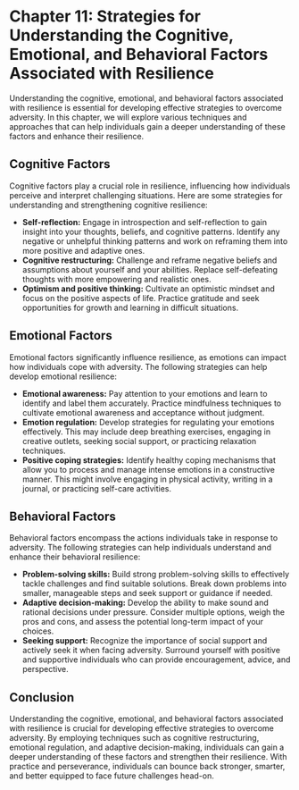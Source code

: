 Chapter 11: Strategies for Understanding the Cognitive, Emotional, and Behavioral Factors Associated with Resilience
====================================================================================================================

Understanding the cognitive, emotional, and behavioral factors associated with resilience is essential for developing effective strategies to overcome adversity. In this chapter, we will explore various techniques and approaches that can help individuals gain a deeper understanding of these factors and enhance their resilience.

**Cognitive Factors**
---------------------

Cognitive factors play a crucial role in resilience, influencing how individuals perceive and interpret challenging situations. Here are some strategies for understanding and strengthening cognitive resilience:

* **Self-reflection:** Engage in introspection and self-reflection to gain insight into your thoughts, beliefs, and cognitive patterns. Identify any negative or unhelpful thinking patterns and work on reframing them into more positive and adaptive ones.
* **Cognitive restructuring:** Challenge and reframe negative beliefs and assumptions about yourself and your abilities. Replace self-defeating thoughts with more empowering and realistic ones.
* **Optimism and positive thinking:** Cultivate an optimistic mindset and focus on the positive aspects of life. Practice gratitude and seek opportunities for growth and learning in difficult situations.

**Emotional Factors**
---------------------

Emotional factors significantly influence resilience, as emotions can impact how individuals cope with adversity. The following strategies can help develop emotional resilience:

* **Emotional awareness:** Pay attention to your emotions and learn to identify and label them accurately. Practice mindfulness techniques to cultivate emotional awareness and acceptance without judgment.
* **Emotion regulation:** Develop strategies for regulating your emotions effectively. This may include deep breathing exercises, engaging in creative outlets, seeking social support, or practicing relaxation techniques.
* **Positive coping strategies:** Identify healthy coping mechanisms that allow you to process and manage intense emotions in a constructive manner. This might involve engaging in physical activity, writing in a journal, or practicing self-care activities.

**Behavioral Factors**
----------------------

Behavioral factors encompass the actions individuals take in response to adversity. The following strategies can help individuals understand and enhance their behavioral resilience:

* **Problem-solving skills:** Build strong problem-solving skills to effectively tackle challenges and find suitable solutions. Break down problems into smaller, manageable steps and seek support or guidance if needed.
* **Adaptive decision-making:** Develop the ability to make sound and rational decisions under pressure. Consider multiple options, weigh the pros and cons, and assess the potential long-term impact of your choices.
* **Seeking support:** Recognize the importance of social support and actively seek it when facing adversity. Surround yourself with positive and supportive individuals who can provide encouragement, advice, and perspective.

**Conclusion**
--------------

Understanding the cognitive, emotional, and behavioral factors associated with resilience is crucial for developing effective strategies to overcome adversity. By employing techniques such as cognitive restructuring, emotional regulation, and adaptive decision-making, individuals can gain a deeper understanding of these factors and strengthen their resilience. With practice and perseverance, individuals can bounce back stronger, smarter, and better equipped to face future challenges head-on.
